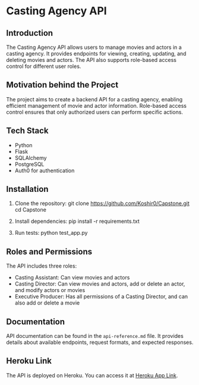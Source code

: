 # Casting Agency API

## Introduction

The Casting Agency API allows users to manage movies and actors in a casting agency. It provides endpoints for viewing, creating, updating, and deleting movies and actors. The API also supports role-based access control for different user roles.

## Motivation behind the Project

The project aims to create a backend API for a casting agency, enabling efficient management of movie and actor information. Role-based access control ensures that only authorized users can perform specific actions.

## Tech Stack

- Python
- Flask
- SQLAlchemy
- PostgreSQL
- Auth0 for authentication

## Installation

1. Clone the repository:
git clone https://github.com/Koshir0/Capstone.git
cd Capstone
2. Install dependencies:
pip install -r requirements.txt


2. Run tests:
python test_app.py


## Roles and Permissions

The API includes three roles:
- Casting Assistant: Can view movies and actors
- Casting Director: Can view movies and actors, add or delete an actor, and modify actors or movies
- Executive Producer: Has all permissions of a Casting Director, and can also add or delete a movie

## Documentation

API documentation can be found in the `api-reference.md` file. It provides details about available endpoints, request formats, and expected responses.

## Heroku Link

The API is deployed on Heroku. You can access it at [Heroku App Link](https://blooming-sierra-08778-8428bc24e833.herokuapp.com/).


